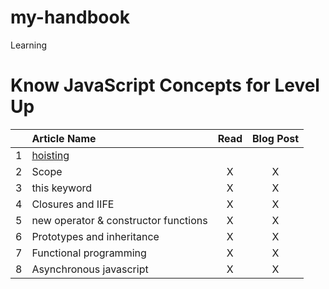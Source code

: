 # my-handbook
Learning
# Know JavaScript Concepts for Level Up

|  | Article Name   |      Read       |  Blog Post |
|----------|:-------------|:------:|:------:|
| 1 | [hoisting](https://bipon.me/the-concept-of-hoisting-in-javascript/) |  | |
| 2 | Scope | X | X |
| 3 | this keyword | X | X |
| 4 | Closures and IIFE | X | X |
| 5 | new operator & constructor functions | X | X |
| 6 | Prototypes and inheritance | X | X |
| 7 | Functional programming | X | X |
| 8 | Asynchronous javascript | X | X |
